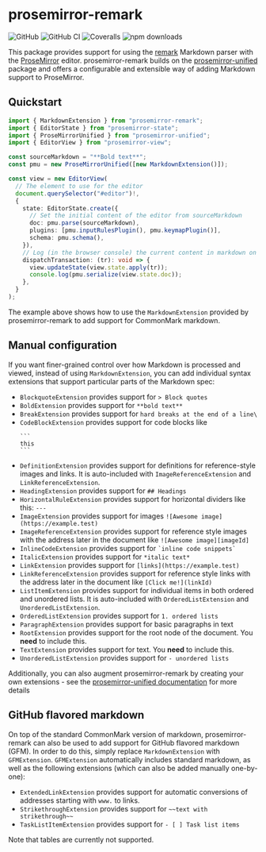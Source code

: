 # prosemirror-remark

![GitHub](https://img.shields.io/github/license/marekdedic/prosemirror-remark)
![GitHub CI](https://img.shields.io/github/actions/workflow/status/marekdedic/prosemirror-remark/CI.yml?logo=github)
![Coveralls](https://img.shields.io/coverallsCoverage/github/marekdedic/prosemirror-remark)
![npm downloads](https://img.shields.io/npm/dm/prosemirror-remark?logo=npm)

This package provides support for using the [remark](https://github.com/remarkjs/remark) Markdown parser with the [ProseMirror](https://prosemirror.net/) editor. prosemirror-remark builds on the [prosemirror-unified](https://github.com/marekdedic/prosemirror-unified) package and offers a configurable and extensible way of adding Markdown support to ProseMirror.

## Quickstart

```ts
import { MarkdownExtension } from "prosemirror-remark";
import { EditorState } from "prosemirror-state";
import { ProseMirrorUnified } from "prosemirror-unified";
import { EditorView } from "prosemirror-view";

const sourceMarkdown = "**Bold text**";
const pmu = new ProseMirrorUnified([new MarkdownExtension()]);

const view = new EditorView(
  // The element to use for the editor
  document.querySelector("#editor")!,
  {
    state: EditorState.create({
      // Set the initial content of the editor from sourceMarkdown
      doc: pmu.parse(sourceMarkdown),
      plugins: [pmu.inputRulesPlugin(), pmu.keymapPlugin()],
      schema: pmu.schema(),
    }),
    // Log (in the browser console) the current content in markdown on every update
    dispatchTransaction: (tr): void => {
      view.updateState(view.state.apply(tr));
      console.log(pmu.serialize(view.state.doc));
    },
  }
);
```

The example above shows how to use the `MarkdownExtension` provided by prosemirror-remark to add support for CommonMark markdown.

## Manual configuration

If you want finer-grained control over how Markdown is processed and viewed, instead of using `MarkdownExtension`, you can add individual syntax extensions that support particular parts of the Markdown spec:

- `BlockquoteExtension` provides support for `> Block quotes`
- `BoldExtension` provides support for `**bold text**`
- `BreakExtension` provides support for `hard breaks at the end of a line\`
- `CodeBlockExtension` provides support for code blocks like
  ````
  ```
  this
  ```
  ````
- `DefinitionExtension` provides support for definitions for reference-style images and links. It is auto-included with `ImageReferenceExtension` and `LinkReferenceExtension`.
- `HeadingExtension` provides support for `## Headings`
- `HorizontalRuleExtension` provides support for horizontal dividers like this: `---`
- `ImageExtension` provides support for images `![Awesome image](https://example.test)`
- `ImageReferenceExtension` provides support for reference style images with the address later in the document like `![Awesome image][imageId]`
- `InlineCodeExtension` provides support for `` `inline code snippets` ``
- `ItalicExtension` provides support for `*italic text*`
- `LinkExtension` provides support for `[links](https://example.test)`
- `LinkReferenceExtension` provides support for reference style links with the address later in the document like `[Click me!](linkId)`
- `ListItemExtension` provides support for individual items in both ordered and unordered lists. It is auto-included with `OrderedListExtension` and `UnorderedListExtension`.
- `OrderedListExtension` provides support for `1. ordered lists`
- `ParagraphExtension` provides support for basic paragraphs in text
- `RootExtension` provides support for the root node of the document. You **need** to include this.
- `TextExtension` provides support for text. You **need** to include this.
- `UnorderedListExtension` provides support for `- unordered lists`

Additionally, you can also augment prosemirror-remark by creating your own extensions - see the [prosemirror-unified documentation](https://github.com/marekdedic/prosemirror-unified/#creating-your-own-extensions) for more details

## GitHub flavored markdown

On top of the standard CommonMark version of markdown, prosemirror-remark can also be used to add support for GitHub flavored markdown (GFM). In order to do this, simply replace `MarkdownExtension` with `GFMExtension`. `GFMExtension` automatically includes standard markdown, as well as the following extensions (which can also be added manually one-by-one):

- `ExtendedLinkExtension` provides support for automatic conversions of addresses starting with `www.` to links.
- `StrikethroughExtension` provides support for `~~text with strikethrough~~`
- `TaskListItemExtension` provides support for `- [ ] Task list items`

Note that tables are currently not supported.
